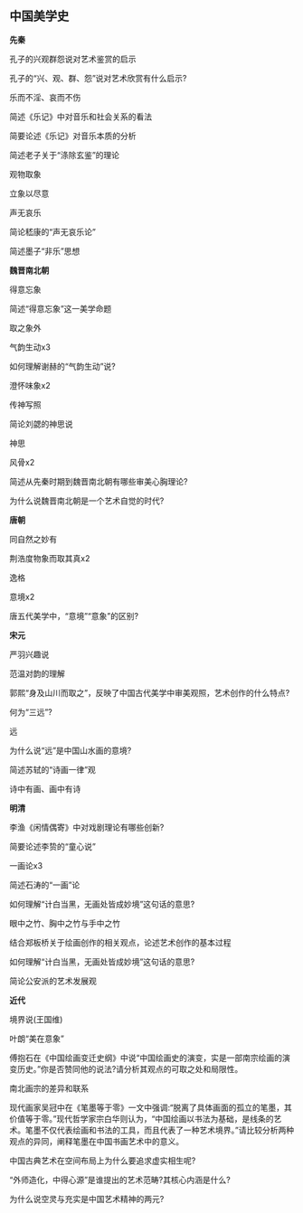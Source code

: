 ## 中国美学史
**先秦**

孔⼦的兴观群怨说对艺术鉴赏的启⽰ 

孔⼦的“兴、观、群、怨”说对艺术欣赏有什么启⽰?

乐⽽不淫、哀⽽不伤 

简述《乐记》中对⾳乐和社会关系的看法

简要论述《乐记》对⾳乐本质的分析

简述⽼⼦关于“涤除⽞鉴”的理论 

观物取象 

⽴象以尽意 

声⽆哀乐 

简论嵇康的“声⽆哀乐论” 

简述墨⼦“⾮乐”思想 

**魏晋南北朝**

得意忘象 

简述“得意忘象”这⼀美学命题 

取之象外

⽓韵⽣动x3

如何理解谢赫的“⽓韵⽣动”说?

澄怀味象x2

传神写照

简论刘勰的神思说 

神思 

风⾻x2

简述从先秦时期到魏晋南北朝有哪些审美⼼胸理论? 

为什么说魏晋南北朝是⼀个艺术⾃觉的时代?

**唐朝**

同⾃然之妙有

荆浩度物象⽽取其真x2

逸格

意境x2

唐五代美学中，“意境”“意象”的区别? 

**宋元**

严⽻兴趣说 

范温对韵的理解

郭熙“⾝及⼭川⽽取之”，反映了中国古代美学中审美观照，艺术创作的什么特点?

何为“三远”? 

远 

为什么说“远”是中国⼭⽔画的意境? 

简述苏轼的“诗画⼀律”观 

诗中有画、画中有诗

**明清**

李渔《闲情偶寄》中对戏剧理论有哪些创新?

简要论述李贽的“童⼼说”

⼀画论x3

简述⽯涛的“⼀画”论

如何理解“计⽩当⿊，⽆画处皆成妙境”这句话的意思?

眼中之⽵、胸中之⽵与⼿中之⽵

结合郑板桥关于绘画创作的相关观点，论述艺术创作的基本过程

如何理解“计⽩当⿊，⽆画处皆成妙境”这句话的意思?

简论公安派的艺术发展观 

**近代**

境界说(王国维)

叶朗“美在意象” 

傅抱⽯在《中国绘画变迁史纲》中说“中国绘画史的演变，实是⼀部南宗绘画的演变历史。”你是否赞同他的说法?请分析其观点的可取之处和局限性。

南北画宗的差异和联系 

现代画家吴冠中在《笔墨等于零》⼀⽂中强调:“脱离了具体画⾯的孤⽴的笔墨，其价值等于零。”现代哲学家宗⽩华则认为，“中国绘画以书法为基础，是线条的艺术。笔墨不仅代表绘画和书法的⼯具，⽽且代表了⼀种艺术境界。”请⽐较分析两种观点的异同，阐释笔墨在中国书画艺术中的意义。 

中国古典艺术在空间布局上为什么要追求虚实相⽣呢?

“外师造化，中得⼼源”是谁提出的艺术范畴?其核⼼内涵是什么? 

为什么说空灵与充实是中国艺术精神的两元? 
